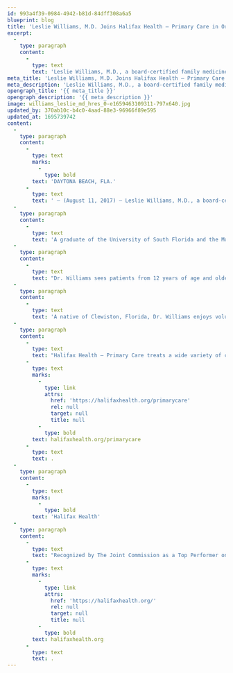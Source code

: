 ```yaml
---
id: 993a4f39-0984-4942-b81d-84dff308a6a5
blueprint: blog
title: 'Leslie Williams, M.D. Joins Halifax Health – Primary Care in Ormond Beach'
excerpt:
  -
    type: paragraph
    content:
      -
        type: text
        text: 'Leslie Williams, M.D., a board-certified family medicine physician, has joined the team at the Ormond Beach location of Halifax Health – Primary Care, 1688 West Granada Boulevard, Suite 2A.'
meta_title: 'Leslie Williams, M.D. Joins Halifax Health – Primary Care in Ormond Beach'
meta_description: 'Leslie Williams, M.D., a board-certified family medicine physician, has joined the team at the Ormond Beach location of Halifax Health – Primary Care.'
opengraph_title: '{{ meta_title }}'
opengraph_description: '{{ meta_description }}'
image: williams_leslie_md_hres_0-e1659463109311-797x640.jpg
updated_by: 370ab10c-b4c0-4aad-88e3-96966f89e595
updated_at: 1695739742
content:
  -
    type: paragraph
    content:
      -
        type: text
        marks:
          -
            type: bold
        text: 'DAYTONA BEACH, FLA.'
      -
        type: text
        text: ' – (August 11, 2017) – Leslie Williams, M.D., a board-certified family medicine physician, has joined the team at the Ormond Beach location of Halifax Health – Primary Care, 1688 West Granada Boulevard, Suite 2A.'
  -
    type: paragraph
    content:
      -
        type: text
        text: 'A graduate of the University of South Florida and the Morehouse School of Medicine in Atlanta, Dr. Williams completed his residency in 2017 at Halifax Health Medical Center in Daytona Beach where he served as chief resident.'
  -
    type: paragraph
    content:
      -
        type: text
        text: "Dr. Williams sees patients from 12 years of age and older and has a strong background in preventive care and health promotion in teenage and adult patients.\_ He also has extensive clinical training in both family and sports medicine."
  -
    type: paragraph
    content:
      -
        type: text
        text: 'A native of Clewiston, Florida, Dr. Williams enjoys volunteering, having participated in multiple international mission trips and community mentoring programs.'
  -
    type: paragraph
    content:
      -
        type: text
        text: "Halifax Health – Primary Care treats a wide variety of common conditions and illnesses as well as provide routine vaccinations and physicals.\_ To schedule an appointment, call 386.425.4460 or visit "
      -
        type: text
        marks:
          -
            type: link
            attrs:
              href: 'https://halifaxhealth.org/primarycare'
              rel: null
              target: null
              title: null
          -
            type: bold
        text: halifaxhealth.org/primarycare
      -
        type: text
        text: .
  -
    type: paragraph
    content:
      -
        type: text
        marks:
          -
            type: bold
        text: 'Halifax Health'
  -
    type: paragraph
    content:
      -
        type: text
        text: "Recognized by The Joint Commission as a Top Performer on Key Quality Measures, Halifax Health serves Volusia and Flagler counties, providing a continuum of healthcare services through a network of organizations including a tertiary hospital, community hospital, freestanding emergency department, an urgent care, psychiatric services, a cancer treatment center with five outreach locations, the area’s largest hospice, a center for inpatient rehabilitation, primary care walk-in clinics, a walk-in clinic specializing in women’s health, a pediatric care community clinic, three children’s medical practices, a home healthcare agency, and an exclusive provider organization.\_ Halifax Health offers the area’s only Level II Trauma Center, Comprehensive Stroke Center, Pediatric Intensive Care Unit, Pediatric Emergency Department, Child and Adolescent Behavioral Services, complete Neurosurgical Services, OB Emergency Department and Level II Neonatal Intensive Care Unit that cares for babies born as early as 28 weeks.\_ For more information, visit "
      -
        type: text
        marks:
          -
            type: link
            attrs:
              href: 'https://halifaxhealth.org/'
              rel: null
              target: null
              title: null
          -
            type: bold
        text: halifaxhealth.org
      -
        type: text
        text: .
---
```

